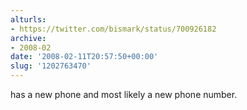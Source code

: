 ```yaml
---
alturls:
- https://twitter.com/bismark/status/700926182
archive:
- 2008-02
date: '2008-02-11T20:57:50+00:00'
slug: '1202763470'
---
```


has a new phone and most likely a new phone number.

